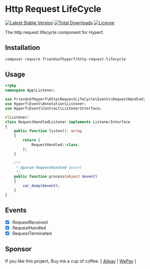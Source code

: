 # Http Request LifeCycle

[![Latest Stable Version](https://img.shields.io/packagist/v/friendsofhyperf/http-request-lifecycle)](https://packagist.org/packages/friendsofhyperf/http-request-lifecycle)
[![Total Downloads](https://img.shields.io/packagist/dt/friendsofhyperf/http-request-lifecycle)](https://packagist.org/packages/friendsofhyperf/http-request-lifecycle)
[![License](https://img.shields.io/packagist/l/friendsofhyperf/http-request-lifecycle)](https://github.com/friendsofhyperf/http-request-lifecycle)

The http request lifecycle component for Hyperf.

## Installation

```bash
composer require friendsofhyperf/http-request-lifecycle
```

## Usage

```php
<?php
namespace App\Listener;

use FriendsOfHyperf\Http\RequestLifeCycle\Events\RequestHandled;
use Hyperf\Event\Annotation\Listener;
use Hyperf\Event\Contract\ListenerInterface;

#[Listener]
class RequestHandledListener implements ListenerInterface
{
    public function listen(): array
    {
        return [
            RequestHandled::class,
        ];
    }

    /**
     * @param RequestHandled $event
     */
    public function process(object $event)
    {
        var_dump($event);
    }
}
```

## Events

- [x] RequestReceived
- [x] RequestHandled
- [x] RequestTerminated

## Sponsor

If you like this project, Buy me a cup of coffee. [ [Alipay](https://hdj.me/images/alipay.jpg) | [WePay](https://hdj.me/images/wechat-pay.jpg) ]
